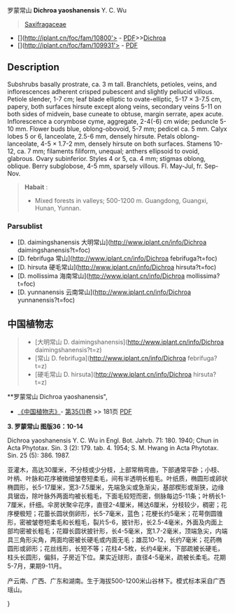 罗蒙常山 **Dichroa yaoshanensis** Y. C. Wu

> [Saxifragaceae](http://www.iplant.cn/info/Saxifragaceae?t=foc)
* [](http://iplant.cn/foc/fam/10800'> - [PDF](http://iplant.cn/foc/pdf/Saxifragaceae.pdf)>>[Dichroa](http://www.iplant.cn/info/Dichroa?t=foc)
* [](http://iplant.cn/foc/fam/109931'> - [PDF](http://www.iplant.cn/foc/pdf/Dichroa.pdf)

## Description

Subshrubs basally prostrate, ca. 3 m tall. Branchlets, petioles, veins, and inflorescences adherent crisped pubescent and slightly pellucid villous. Petiole slender, 1-7 cm; leaf blade elliptic to ovate-elliptic, 5-17 × 3-7.5 cm, papery, both surfaces hirsute except along veins, secondary veins 5-11 on both sides of midvein, base cuneate to obtuse, margin serrate, apex acute. Inflorescence a corymbose cyme, aggregate, 2-4(-6) cm wide; peduncle 5-10 mm. Flower buds blue, oblong-obovoid, 5-7 mm; pedicel ca. 5 mm. Calyx lobes 5 or 6, lanceolate, 2.5-6 mm, densely hirsute. Petals oblong-lanceolate, 4-5 × 1.7-2 mm, densely hirsute on both surfaces. Stamens 10-12, ca. 7 mm; filaments filiform, unequal; anthers ellipsoid to ovoid, glabrous. Ovary subinferior. Styles 4 or 5, ca. 4 mm; stigmas oblong, oblique. Berry subglobose, 4-5 mm, sparsely villous. Fl. May-Jul, fr. Sep-Nov.

> **Habait** : 
>* Mixed forests in valleys; 500-1200 m. Guangdong, Guangxi, Hunan, Yunnan.

### Parsublist

* [D.  daimingshanensis  大明常山](http://www.iplant.cn/info/Dichroa daimingshanensis?t=foc)
* [D.  febrifuga  常山](http://www.iplant.cn/info/Dichroa febrifuga?t=foc)
* [D.  hirsuta  硬毛常山](http://www.iplant.cn/info/Dichroa hirsuta?t=foc)
* [D.  mollissima  海南常山](http://www.iplant.cn/info/Dichroa mollissima?t=foc)
* [D.  yunnanensis  云南常山](http://www.iplant.cn/info/Dichroa yunnanensis?t=foc)

## 中国植物志

> * [大明常山  D.  daimingshanensis](http://www.iplant.cn/info/Dichroa daimingshanensis?t=z)
> * [常山  D.  febrifuga](http://www.iplant.cn/info/Dichroa febrifuga?t=z)
> * [硬毛常山  D.  hirsuta](http://www.iplant.cn/info/Dichroa hirsuta?t=z)

**罗蒙常山 Dichroa yaoshanensis",

* [《中国植物志》](http://www.iplant.cn/frps)- [第35(1)卷](http://www.iplant.cn/frps/vol/35(1)) >> 181页 [PDF](http://www.iplant.cn/frps/pdf/35(1)/181.PDF)

**3. 罗蒙常山 图版36：10-14**

Dichroa yaoshanensis Y. C. Wu in Engl. Bot. Jahrb. 71: 180. 1940; Chun in Acta Phytotax. Sin. 3 (2): 179. tab. 4. 1954; S. M. Hwang in Acta Phytotax. Sin. 25 (5): 386. 1987.

亚灌木，高达30厘米，不分枝或少分枝，上部常稍弯曲，下部通常平卧；小枝、叶柄、叶脉和花序被微细皱卷短柔毛，间有半透明长粗毛。叶纸质，椭圆形或卵状椭圆形，长5-17厘米，宽3-7.5厘米，先端急尖或急渐尖，基部楔形或渐狭，边缘具锯齿，除叶脉外两面均被长粗毛，下面毛较短而密，侧脉每边5-11条；叶柄长1-7厘米，纤细。伞房状聚伞花序，直径2-4厘米，稀达6厘米，分枝较少，稠密；花序梗极短；花蕾长圆状倒卵形，长5-7毫米，蓝色；花梗长约5毫米；花萼倒圆锥形，密被皱卷短柔毛和长粗毛，裂片5-6，披针形，长2.5-4毫米，外面及内面上部均密被长粗毛；花瓣长圆状披针形，长4-5毫米，宽1.7-2毫米，顶端急尖，内端具三角形尖角，两面均密被长硬毛或内面无毛；雄蕊10-12，长约7毫米；花药椭圆形或卵形；花丝线形，长短不等；花柱4-5枚，长约4毫米，下部疏被长硬毛，柱头长圆形，偏斜，子房近下位。果实近球形，直径4-5毫米，疏被长柔毛。花期5-7月，果期9-11月。

产云南、广西、广东和湖南。生于海拔500-1200米山谷林下。模式标本采自广西瑶山。

}